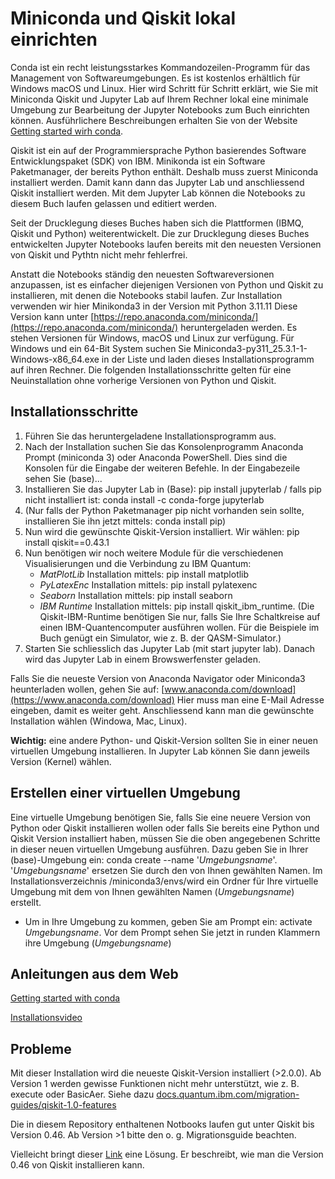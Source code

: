 # Miniconda  und Qiskit lokal einrichten

Conda ist ein recht leistungsstarkes Kommandozeilen-Programm für das Management von Softwareumgebungen. Es ist kostenlos erhältlich für Windows macOS und Linux. Hier wird Schritt für Schritt erklärt, wie Sie mit Miniconda  Qiskit und Jupyter Lab auf Ihrem Rechner lokal eine minimale Umgebung zur Bearbeitung der Jupyter Notebooks zum Buch einrichten können. Ausführlichere Beschreibungen erhalten Sie von der Website [Getting started wirh conda](https://docs.conda.io/projects/conda/en/latest/user-guide/getting-started.html).

Qiskit ist ein auf der Programmiersprache Python basierendes Software Entwicklungspaket (SDK) von IBM. Minikonda ist ein Software Paketmanager, der bereits Python enthält. Deshalb muss zuerst Miniconda installiert werden. Damit kann dann das Jupyter Lab und anschliessend Qiskit installiert werden. Mit dem Jupyter Lab können die Notebooks zu diesem Buch laufen gelassen und editiert werden.

Seit der Drucklegung dieses Buches haben sich die Plattformen (IBMQ, Qiskit und Python) weiterentwickelt. Die zur Drucklegung dieses Buches entwickelten Jupyter Notebooks laufen bereits mit den neuesten Versionen von Qiskit und Pythtn nicht mehr fehlerfrei. 

Anstatt die Notebooks ständig den neuesten Softwareversionen anzupassen, ist es einfacher diejenigen Versionen von Python und Qiskit zu installieren, mit denen die Notebooks stabil laufen. Zur Installation verwenden wir hier Minikonda3 in der Version mit Python 3.11.11 Diese Version kann unter [https://repo.anaconda.com/miniconda/](https://repo.anaconda.com/miniconda/) heruntergeladen werden. Es stehen Versionen für Windows, macOS und Linux zur verfügung. Für Windows und ein 64-Bit System suchen Sie Miniconda3-py311_25.3.1-1-Windows-x86_64.exe in der Liste und laden dieses Installationsprogramm auf ihren Rechner. Die folgenden Installationsschritte gelten für eine Neuinstallation ohne vorherige Versionen von Python und Qiskit.

## Installationsschritte

1. Führen Sie das heruntergeladene Installationsprogramm aus.
2. Nach der Installation suchen Sie das Konsolenprogramm Anaconda Prompt (miniconda 3) oder Anaconda PowerShell. Dies sind die Konsolen für die Eingabe der weiteren Befehle. In der Eingabezeile sehen Sie (base)...
3. Installieren Sie das Jupyter Lab in (Base): pip install jupyterlab / falls pip nicht installiert ist: conda install -c conda-forge jupyterlab
4. (Nur falls  der Python Paketmanager pip nicht vorhanden sein sollte, installieren Sie ihn jetzt mittels: conda install pip)
5. Nun wird die gewünschte Qiskit-Version installiert. Wir wählen: pip install qiskit==0.43.1
6. Nun benötigen wir noch weitere Module für die verschiedenen Visualisierungen und die Verbindung zu IBM Quantum:
   - *MatPlotLib* Installation mittels: pip install matplotlib
   - *PyLatexEnc* Installation mittels: pip install pylatexenc
   - *Seaborn* Installation mittels: pip install seaborn
   - *IBM Runtime* Installation mittels: pip install qiskit_ibm_runtime. (Die Qiskit-IBM-Runtime benötigen Sie nur, falls Sie Ihre Schaltkreise auf einen IBM-Quantencomputer ausführen wollen. Für die Beispiele im Buch genügt ein Simulator, wie z. B. der QASM-Simulator.)
7. Starten Sie schliesslich das Jupyter Lab (mit start jupyter lab). Danach wird das Jupyter Lab in einem Browswerfenster geladen.

Falls Sie die neueste Version von Anaconda Navigator oder Miniconda3 heunterladen wollen, gehen Sie auf: [www.anaconda.com/download](https://www.anaconda.com/download)
Hier muss man eine E-Mail Adresse eingeben, damit es weiter geht. Anschliessend kann man die gewünschte Installation wählen (Windowa, Mac, Linux).

**Wichtig:** eine andere Python- und Qiskit-Version sollten Sie in einer neuen virtuellen Umgebung installieren. In Jupyter Lab können Sie dann jeweils Version (Kernel) wählen.

## Erstellen einer virtuellen Umgebung

Eine virtuelle Umgebung benötigen Sie, falls Sie eine neuere Version von Python oder Qiskit installieren wollen oder falls Sie bereits eine Python und Qiskit Version installiert haben, müssen Sie die oben angegebenen Schritte in dieser neuen virtuellen Umgebung ausführen.
Dazu geben Sie in Ihrer (base)-Umgebung ein: conda create --name  '*Umgebungsname*'.
 '*Umgebungsname*' ersetzen Sie durch den von Ihnen gewählten Namen. Im Installationsverzeichnis /miniconda3/envs/wird ein Ordner für Ihre virtuelle Umgebung mit dem von Ihnen gewählten Namen (*Umgebungsname*) erstellt.
- Um in Ihre Umgebung zu kommen, geben Sie am Prompt ein: activate *Umgebungsname*. Vor dem Prompt sehen Sie jetzt in runden Klammern ihre Umgebung (*Umgebungsname*)


## Anleitungen aus dem Web

[Getting started with conda](https://docs.conda.io/projects/conda/en/latest/user-guide/getting-started.html)

[Installationsvideo](https://www.anaconda.com/docs/getting-started/miniconda/install)


## Probleme

Mit dieser Installation wird die neueste Qiskit-Version installiert (>2.0.0). Ab Version 1 werden gewisse Funktionen nicht mehr unterstützt, wie z. B. execute oder BasicAer.
Siehe dazu [docs.quantum.ibm.com/migration-guides/qiskit-1.0-features](https://docs.quantum.ibm.com/migration-guides/qiskit-1.0-features)

Die in diesem Repository enthaltenen Notbooks laufen gut unter Qiskit bis Version 0.46. Ab Version >1 bitte den o. g. Migrationsguide beachten.

Vielleicht bringt dieser [Link](https://schrodinteq.github.io/venv/) eine Lösung. Er beschreibt, wie man die Version 0.46 von Qiskit installieren kann.


